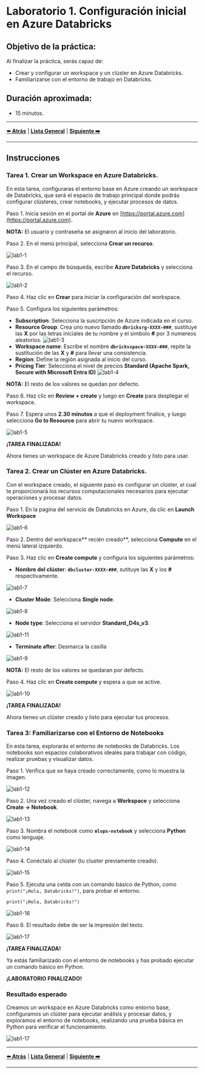 # Laboratorio 1. Configuración inicial en Azure Databricks 

## Objetivo de la práctica:

Al finalizar la práctica, serás capaz de:

- Crear y configurar un workspace y un clúster en Azure Databricks.
- Familiarizarse con el entorno de trabajo en Databricks.

## Duración aproximada:
- 15 minutos.

---

**[⬅️ Atrás](/Capítulo9/lab9.md)** | **[Lista General](/README.md)** | **[Siguiente ➡️](/Capítulo2/lab2.md)**

---

## Instrucciones 

### Tarea 1. Crear un Workspace en Azure Databricks.

En esta tarea, configuraras el entorno base en Azure creando un workspace de Databricks, que será el espacio de trabajo principal donde podrás configurar clústeres, crear notebooks, y ejecutar procesos de datos.

Paso 1. Inicia sesión en el portal de **Azure** en [https://portal.azure.com](https://portal.azure.com).

**NOTA:** El usuario y contraseña se asignaron al inicio del laboratorio.

Paso 2. En el menú principal, selecciona **Crear un recurso**.

![lab1-1](../images/imgl1/img1.png)

Paso 3. En el campo de búsqueda, escribe **Azure Databricks** y selecciona el recurso.

![lab1-2](../images/imgl1/img2.png)

Paso 4. Haz clic en **Crear** para iniciar la configuración del workspace.

Paso 5. Configura los siguientes parámetros:

- **Subscription**: Selecciona la suscripción de Azure indicada en el curso.
- **Resource Group**: Crea uno nuevo llamado **`dbricksrg-XXXX-###`**, sustituye las **X** por las letras iniciales de tu nombre y el simbolo **#** por 3 numereos aleatorios.
![lab1-3](../images/imgl1/img3.png)
- **Workspace name**: Escribe el nombre **`dbricksspace-XXXX-###`**, repite la sustitución de las **X** y **#** para llevar una consistencia.
- **Region**: Define la región asignada al inicio del curso.
- **Pricing Tier**: Selecciona el nivel de precios **Standard (Apache Spark, Secure with Microsoft Entra ID)**
![lab1-4](../images/imgl1/img4.png)

**NOTA:** El resto de los valores se quedan por defecto.

Paso 6. Haz clic en **Review + create** y luego en **Create** para desplegar el workspace. 

Paso 7. Espera unos **2.30 minutos** a que el deployment finalice, y luego selecciona **Go to Resource** para abrir tu nuevo workspace.

![lab1-5](../images/imgl1/img5.png)

**¡TAREA FINALIZADA!** 

Ahora tienes un workspace de Azure Databricks creado y listo para usar.

### Tarea 2. Crear un Clúster en Azure Databricks.

Con el workspace creado, el siguiente paso es configurar un clúster, el cual te proporcionará los recursos computacionales necesarios para ejecutar operaciones y procesar datos.

Paso 1. En la pagina del servicio de Databricks en Azure, da clic en **Launch Workspace**

![lab1-6](../images/imgl1/img6.png)

Paso 2. Dentro del workspace** recién creado**, selecciona **Compute** en el menú lateral izquierdo.

Paso 3. Haz clic en **Create compute** y configura los siguientes parámetros:

- **Nombre del clúster**: **`dbcluster-XXXX-###`**, sutituye las **X** y los **#** respectivamente.

![lab1-7](../images/imgl1/img7.png)
- **Cluster Mode**: Selecciona **Single node**.

![lab1-8](../images/imgl1/img8.png)

- **Node type**: Selecciona el servidor **Standard_D4s_v3**.

![lab1-11](../images/imgl1/img11.png)
- **Terminate after**: Desmarca la casilla

![lab1-9](../images/imgl1/img9.png)

**NOTA:** El resto de los valores se quedaran por defecto.

Paso 4. Haz clic en **Create compute** y espera a que se active.

![lab1-10](../images/imgl1/img10.png)

**¡TAREA FINALIZADA!**

Ahora tienes un clúster creado y listo para ejecutar tus procesos.

### Tarea 3: Familiarizarse con el Entorno de Notebooks

En esta tarea, explorarás el entorno de notebooks de Databricks. Los notebooks son espacios colaborativos ideales para trabajar con código, realizar pruebas y visualizar datos.

Paso 1. Verifica que se haya creado correctamente, como lo muestra la imagen.

![lab1-12](../images/imgl1/img12.png)

Paso 2. Una vez creado el clúster, navega a **Workspace** y selecciona **Create -> Notebook**.

![lab1-13](../images/imgl1/img13.png)

Paso 3. Nombra el notebook como **`mlops-notebook`** y selecciona **Python** como lenguaje.

![lab1-14](../images/imgl1/img14.png)

Paso 4. Conéctalo al clúster (tu cluster previamente creado).

![lab1-15](../images/imgl1/img15.png)

Paso 5. Ejecuta una celda con un comando básico de Python, como `print("¡Hola, Databricks!")`, para probar el entorno.

```
print("¡Hola, Databricks!")
```

![lab1-16](../images/imgl1/img16.png)

Paso 6. El resultado debe de ser la impresión del texto.

![lab1-17](../images/imgl1/img17.png)

**¡TAREA FINALIZADA!** 

Ya estás familiarizado con el entorno de notebooks y has probado ejecutar un comando básico en Python.

**¡LABORATORIO FINALIZADO!**

### Resultado esperado

Creamos un workspace en Azure Databricks como entorno base, configuramos un clúster para ejecutar análisis y procesar datos, y exploramos el entorno de notebooks, realizando una prueba básica en Python para verificar el funcionamiento.

![lab1-17](../images/imgl1/img17.png)

---

**[⬅️ Atrás](/Capítulo9/lab9.md)** | **[Lista General](/README.md)** | **[Siguiente ➡️](/Capítulo2/lab2.md)**

---